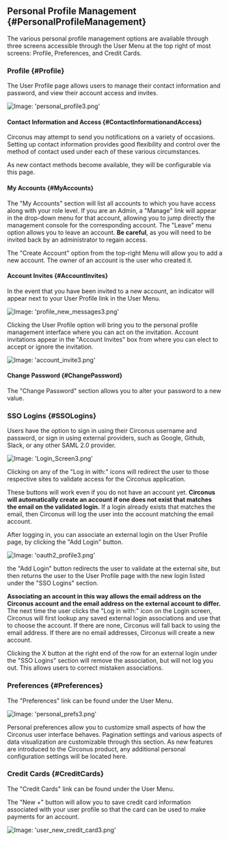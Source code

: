 ## Personal Profile Management {#PersonalProfileManagement}
The various personal profile management options are available through three screens accessible through the User Menu at the top right of most screens: Profile, Preferences, and Credit Cards.


### Profile {#Profile}
The User Profile page allows users to manage their contact information and password, and view their account access and invites.

![Image: 'personal_profile3.png'](/assets/personal_profile3.png?raw=true)


#### Contact Information and Access {#ContactInformationandAccess}
Circonus may attempt to send you notifications on a variety of occasions.  Setting up contact information provides good flexibility and control over the method of contact used under each of these various circumstances.

As new contact methods become available, they will be configurable via this page.


#### My Accounts {#MyAccounts}
The "My Accounts" section will list all accounts to which you have access along with your role level. If you are an Admin, a "Manage" link will appear in the drop-down menu for that account, allowing you to jump directly the management console for the corresponding account.  The "Leave" menu option allows you to leave an account. **Be careful**, as you will need to be invited back by an administrator to regain access.

The "Create Account" option from the top-right Menu will allow you to add a new account. The owner of an account is the user who created it.

#### Account Invites {#AccountInvites}
In the event that you have been invited to a new account, an indicator will appear next to your User Profile link in the User Menu.

![Image: 'profile_new_messages3.png'](/assets/profile_new_messages3.png?raw=true)

Clicking the User Profile option will bring you to the personal profile management interface where you can act on the invitation.  Account invitations appear in the "Account Invites" box from where you can elect to accept or ignore the invitation.

![Image: 'account_invite3.png'](/assets/account_invite3.png?raw=true)


#### Change Password {#ChangePassword}
The "Change Password" section allows you to alter your password to a new value.


### SSO Logins {#SSOLogins}
Users have the option to sign in using their Circonus username and password, or sign in using external providers, such as Google, Github, Slack, or any other SAML 2.0 provider.

![Image: 'Login_Screen3.png'](/assets/Login_Screen3.png?raw=true)

Clicking on any of the "Log in with:" icons will redirect the user to those respective sites to validate access for the Circonus application.

These buttons will work even if you do not have an account yet. **Circonus will automatically create an account if one does not exist that matches the email on the validated login.** If a login already exists that matches the email, then Circonus will log the user into the account matching the email account.

After logging in, you can associate an external login on the User Profile page, by clicking the "Add Login" button.

![Image: 'oauth2_profile3.png'](/assets/oauth2_profile3.png?raw=true)

the "Add Login" button redirects the user to validate at the external site, but then returns the user to the User Profile page with the new login listed under the "SSO Logins" section.

**Associating an account in this way allows the email address on the Circonus account and the email address on the external account to differ.** The next time the user clicks the "Log in with:" icon on the Login screen, Circonus will first lookup any saved external login associations and use that to choose the account. If there are none, Circonus will fall back to using the email address. If there are no email addresses, Circonus will create a new account.

Clicking the X button at the right end of the row for an external login under the "SSO Logins" section will remove the association, but will not log you out. This allows users to correct mistaken associations.


### Preferences {#Preferences}
The "Preferences" link can be found under the User Menu.

![Image: 'personal_prefs3.png'](/assets/personal_prefs3.png?raw=true)

Personal preferences allow you to customize small aspects of how the Circonus user interface behaves.  Pagination settings and various aspects of data visualization are customizable through this section.  As new features are introduced to the Circonus product, any additional personal configuration settings will be located here.


### Credit Cards {#CreditCards}
The "Credit Cards" link can be found under the User Menu.

The "New +" button will allow you to save credit card information associated with your user profile so that the card can be used to make payments for an account.

![Image: 'user_new_credit_card3.png'](/assets/user_new_credit_card3.png?raw=true)

